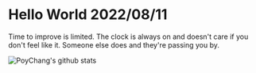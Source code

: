 # Hello World 2022/08/11

Time to improve is limited. The clock is always on and doesn't care if you don't feel like it. Someone else does and they're passing you by.

![PoyChang's github stats](https://github-readme-stats.vercel.app/api?username=poychang&show_icons=true&theme=dracula)

